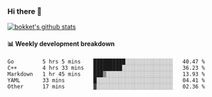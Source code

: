 ### Hi there 👋
[![bokket's github stats](https://github-readme-stats.vercel.app/api?username=bokket&show_icons=true&count_private=true)](https://github.com/anuraghazra/github-readme-stats)

#### :bar_chart: Weekly development breakdown
<!--START_SECTION:waka-->
```text
Go         5 hrs 5 mins    ██████████░░░░░░░░░░░░░░░   40.47 % 
C++        4 hrs 33 mins   █████████░░░░░░░░░░░░░░░░   36.23 % 
Markdown   1 hr 45 mins    ███▒░░░░░░░░░░░░░░░░░░░░░   13.93 % 
YAML       33 mins         █░░░░░░░░░░░░░░░░░░░░░░░░   04.41 % 
Other      17 mins         ▓░░░░░░░░░░░░░░░░░░░░░░░░   02.36 % 
```
<!--END_SECTION:waka-->

